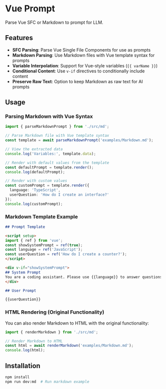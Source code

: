 # Vue Prompt

Parse Vue SFC or Markdown to prompt for LLM.

## Features

- **SFC Parsing**: Parse Vue Single File Components for use as prompts
- **Markdown Parsing**: Use Markdown files with Vue template syntax for prompts
- **Variable Interpolation**: Support for Vue-style variables (`{{ varName }}`)
- **Conditional Content**: Use `v-if` directives to conditionally include content
- **Preserve Raw Text**: Option to keep Markdown as raw text for AI prompts

## Usage

### Parsing Markdown with Vue Syntax

```typescript
import { parseMarkdownPrompt } from './src/md';

// Parse Markdown file with Vue template syntax
const template = await parseMarkdownPrompt('examples/Markdown.md');

// View the extracted data
console.log('Variables:', template.data);

// Render with default values from the template
const defaultPrompt = template.render();
console.log(defaultPrompt);

// Render with custom values
const customPrompt = template.render({ 
  language: 'TypeScript', 
  userQuestion: 'How do I create an interface?' 
});
console.log(customPrompt);
```

### Markdown Template Example

```markdown
## Prompt Template

<script setup>
import { ref } from 'vue';
const showSystemPrompt = ref(true);
const language = ref('JavaScript');
const userQuestion = ref('How do I create a counter?');
</script>

<div v-if="showSystemPrompt">
## System Prompt
You are a coding assistant. Please use {{language}} to answer questions.
</div>

## User Prompt

{{userQuestion}}
```

### HTML Rendering (Original Functionality)

You can also render Markdown to HTML with the original functionality:

```typescript
import { renderMarkdown } from './src/md';

// Render Markdown to HTML
const html = await renderMarkdown('examples/Markdown.md');
console.log(html);
```

## Installation

```bash
npm install
npm run dev:md  # Run markdown example
```
